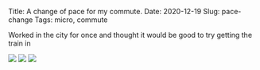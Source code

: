 Title: A change of pace for my commute.
Date: 2020-12-19
Slug: pace-change
Tags: micro, commute

Worked in the city for once and thought it would be good to try getting the train in

<img class="align-center" src="/media/images/2020-12-19 pace-change/on-train.jpg" />
<img class="align-center" src="/media/images/2020-12-19 pace-change/skyline.jpg" />
<img class="align-center" src="/media/images/2020-12-19 pace-change/m8.jpg" />
